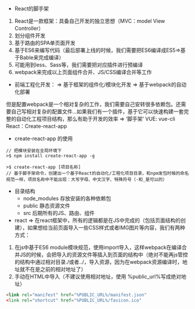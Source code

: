 - React的脚手架
1. React是一款框架：具备自己开发的独立思想（MVC：model View Controller）
2. 划分组件开发
3. 基于路由的SPA单页面开发
4. 基于ES6来编写代码（最后部署上线的时候，我们需要把ES6编译成ES5=>基于Bable来完成编译）
5. 可能用到less、Sass等，我们需要把对应插件进行预编译
6. webpack来完成以上页面组件合并、JS/CSS编译合并等工作
- 前端工程化开发：
    => 基于框架的组件化/模块化开发
    => 基于webpack的自动化部署

但是配置webpack是一个相对复杂的工作，我们需要自己安转很多依赖包。还需要自己写相对复杂的配置文件...如果我们有一个插件，基于它可以快速构建一套完整的自动化工程项目结构，那么有助于开发的效率 => ‘脚手架’
    VUE: vue-cli
    React：Create-react-app
- create-react-app 的使用
```javascrip
// 把模块安装在全局环境下
>$ npm install create-react-app -g

>$ create-react-app [项目名称]
// 基于脚手架命令，创建出一个基于React的自动化/工程化项目目录，和npm发包时候的命名规范一样，项目名称中不能出现：大写字母、中文汉字、特殊符号（-和_是可以的）
```
- 目录结构
    + node_modules  存放安装的各种依赖包
    + public    静态资源文件
    + src   后期所有的JS、路由、组件
- react
   => 在react框架中，所有的逻辑都是在JS中完成的（包括页面结构的创建），如果想给当前页面导入一些CSS样式或者IMG图片等内容，我们有两种方式：
1. 在js中基于ES6 module模块规范，使用import导入，这样webpack在编译合并JS的时候，会把导入的资源文件等插入到页面的结构中（绝对不能再js管控的结构中通过相对目录./或者../，导入资源，因为在webpack资源编译时，地址就不在是之前的相对地址了）
2. 手动在HTML中导入（不建议使用相对地址，使用 %public_url%写成绝对地址）
```html
<link rel="manifest" href="%PUBLIC_URL%/manifest.json"
<link rel="shortcut" href="%PUBLIC_URL%/favicon.ico"
```